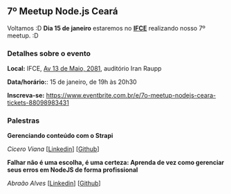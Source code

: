 ## 7º Meetup Node.js Ceará

Voltamos :D **Dia 15 de janeiro** estaremos no **[IFCE](https://www.google.com/maps/place/IFCE+-+Instituto+Federal+Cear%C3%A1+%7C+Campus+Fortaleza/@-3.7444222,-38.5384183,17z/data=!3m1!4b1!4m5!3m4!1s0x7c7491a5cfc50e5:0x35b7fad8eb59ba84!8m2!3d-3.7444222!4d-38.5362296)** realizando nosso 7º meetup. :D

### Detalhes sobre o evento

**Local:** IFCE, [Av 13 de Maio, 2081](https://www.google.com/maps/place/IFCE+-+Instituto+Federal+Cear%C3%A1+%7C+Campus+Fortaleza/@-3.7444222,-38.5384183,17z/data=!3m1!4b1!4m5!3m4!1s0x7c7491a5cfc50e5:0x35b7fad8eb59ba84!8m2!3d-3.7444222!4d-38.5362296), auditório Iran Raupp

**Data/horário:**: 15 de janeiro, de 19h às 20h30

**Inscreva-se:** https://www.eventbrite.com.br/e/7o-meetup-nodejs-ceara-tickets-88098983431

### Palestras

**Gerenciando conteúdo com o Strapi**

_Cicero Viana_ [[Linkedin](https://www.linkedin.com/in/cicero-viana-ba4a2029/)] [[Github](https://github.com/cicerohen)]

**Falhar não é uma escolha, é uma certeza: Aprenda de vez como gerenciar seus erros em NodeJS de forma profissional**

_Abraão Alves_ [[Linkedin](https://www.linkedin.com/in/abraaoalves/)] [[Github](https://github.com/AbraaoAlves)]
